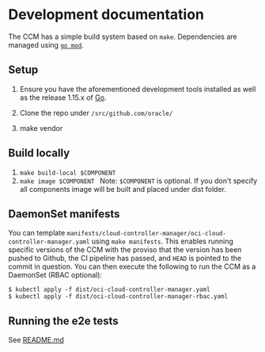 # Development documentation

The CCM has a simple build system based on `make`. Dependencies are managed
using [`go mod`][2].

## Setup
 1. Ensure you have the aforementioned development tools installed as well as the release 1.15.x of [Go][3].

 2. Clone the repo under `/src/github.com/oracle/`
 
 3. make vendor
 
## Build locally
 1. `make build-local $COMPONENT`
 2. `make image $COMPONENT `
 Note: `$COMPONENT` is optional. If you don't specify all components image will be built and placed under dist folder.

## DaemonSet manifests

You can template `manifests/cloud-controller-manager/oci-cloud-controller-manager.yaml`
using `make manifests`. This enables running specific versions of the CCM with
the proviso that the version has been pushed to Github, the CI pipeline has
passed, and `HEAD` is pointed to the commit in question. You can then execute
the following to run the CCM as a DaemonSet (RBAC optional):

```console
$ kubectl apply -f dist/oci-cloud-controller-manager.yaml
$ kubectl apply -f dist/oci-cloud-controller-manager-rbac.yaml
```

## Running the e2e tests
See [README.md](../test/e2e/cloud-controller-manager/README.md)

[1]: https://www.docker.com/
[2]: https://github.com/golang/go/wiki/Modules
[3]: https://golang.org/


